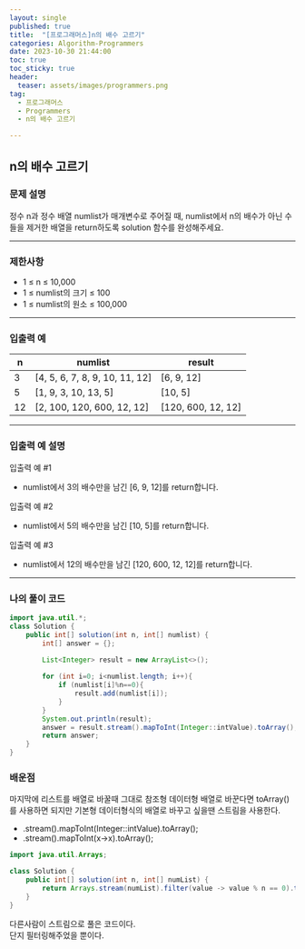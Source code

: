 ```yaml
---
layout: single
published: true
title:  "[프로그래머스]n의 배수 고르기"
categories: Algorithm-Programmers
date: 2023-10-30 21:44:00
toc: true
toc_sticky: true
header:
  teaser: assets/images/programmers.png
tag:   
  - 프로그래머스
  - Programmers
  - n의 배수 고르기

---
```


## n의 배수 고르기


### 문제 설명

정수 n과 정수 배열 numlist가 매개변수로 주어질 때, numlist에서 n의 배수가 아닌 수들을 제거한 배열을 return하도록 solution 함수를 완성해주세요.

----------------

### 제한사항

* 1 ≤ n ≤ 10,000
* 1 ≤ numlist의 크기 ≤ 100
* 1 ≤ numlist의 원소 ≤ 100,000

----------------

### 입출력 예

|n	|numlist	|result|
|---|---|---|
|3	|[4, 5, 6, 7, 8, 9, 10, 11, 12]|	[6, 9, 12]|
|5	|[1, 9, 3, 10, 13, 5]|	[10, 5]|
|12	|[2, 100, 120, 600, 12, 12]|	[120, 600, 12, 12]|

----------------

### 입출력 예 설명

입출력 예 #1  

* numlist에서 3의 배수만을 남긴 [6, 9, 12]를 return합니다.
  

입출력 예 #2  

* numlist에서 5의 배수만을 남긴 [10, 5]를 return합니다.   
  
입출력 예 #3   

* numlist에서 12의 배수만을 남긴 [120, 600, 12, 12]를 return합니다.  

  

  

  

  

----------------

### 나의 풀이 코드

```java
import java.util.*;
class Solution {
    public int[] solution(int n, int[] numlist) {
        int[] answer = {};

        List<Integer> result = new ArrayList<>(); 
        
        for (int i=0; i<numlist.length; i++){
            if (numlist[i]%n==0){
                result.add(numlist[i]);
            }
        }
        System.out.println(result);
        answer = result.stream().mapToInt(Integer::intValue).toArray();
        return answer;
    }
}
```

### 배운점

마지막에 리스트를 배열로 바꿀때 그대로 참조형 데이터형 배열로 바꾼다면 toArray()를 사용하면 되지만 기본형 데이터형식의 배열로 바꾸고 싶을땐 스트림을 사용한다.  

<div class="notice--success">
<ul>   
    <li>.stream().mapToInt(Integer::intValue).toArray();  </li>
    <li>.stream().mapToInt(x->x).toArray(); </li>
</ul>
</div>


```java
import java.util.Arrays;

class Solution {
    public int[] solution(int n, int[] numList) {
        return Arrays.stream(numList).filter(value -> value % n == 0).toArray();
    }
}
```

다른사람이 스트림으로 풀은 코드이다.  
단지 필터링해주었을 뿐이다.